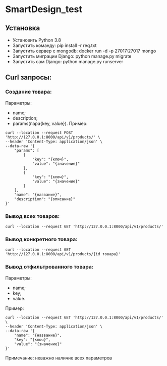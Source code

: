 # SmartDesign_test
## Установка
- Установить Python 3.8
- Запустить команду: pip install -r req.txt
- Запустить сервер с mongodb: docker run -d -p 27017:27017 mongo
- Запустить миграции Django: python manage.py migrate
- Запустить сам Django: python manage.py runserver
## Curl запросы:
### Создание товара:
Параметры:
- name;
- description;
- params(пара{key, value}).
Пример:
```
curl --location --request POST 'http://127.0.0.1:8000/api/v1/products/' \
--header 'Content-Type: application/json' \
--data-raw '{
    "params": [
        {
            "key": "{ключ}",
            "value": "{значение}"
        },
        {
            "key": "{ключ}",
            "value": "{значение}"
        }
    ],
    "name": "{название}",
    "description": "{описание}"
}'
```
### Вывод всех товаров:
```
curl --location --request GET 'http://127.0.0.1:8000/api/v1/products/'
```
### Вывод конкретного товара:
```
curl --location --request GET 'http://127.0.0.1:8000/api/v1/products/{id товара}'
```
### Вывод отфильтрованного товара:
Параметры:
- name;
- key;
- value.

Пример:
```
curl --location --request GET 'http://127.0.0.1:8000/api/v1/products/' \
--header 'Content-Type: application/json' \
--data-raw '{
    "name": "{название}",
    "key": "{ключ}",
    "value": "{значение}"
}'
```
Примечание: неважно наличие всех параметров
